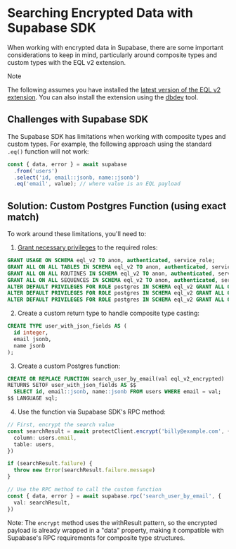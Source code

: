 # Searching Encrypted Data with Supabase SDK

When working with encrypted data in Supabase, there are some important considerations to keep in mind, particularly around composite types and custom types with the EQL v2 extension.

> [!NOTE]
> The following assumes you have installed the [latest version of the EQL v2 extension](https://github.com/cipherstash/encrypt-query-language/releases).
> You can also install the extension using the [dbdev](https://database.dev/cipherstash/eql) tool.

## Challenges with Supabase SDK

The Supabase SDK has limitations when working with composite types and custom types. For example, the following approach using the standard `.eq()` function will not work:

```typescript
const { data, error } = await supabase
  .from('users')
  .select('id, email::jsonb, name::jsonb')
  .eq('email', value); // where value is an EQL payload
```

## Solution: Custom Postgres Function (using exact match)

To work around these limitations, you'll need to:

1. [Grant necessary privileges](https://supabase.com/docs/guides/api/using-custom-schemas) to the required roles:
```sql
GRANT USAGE ON SCHEMA eql_v2 TO anon, authenticated, service_role;
GRANT ALL ON ALL TABLES IN SCHEMA eql_v2 TO anon, authenticated, service_role;
GRANT ALL ON ALL ROUTINES IN SCHEMA eql_v2 TO anon, authenticated, service_role;
GRANT ALL ON ALL SEQUENCES IN SCHEMA eql_v2 TO anon, authenticated, service_role;
ALTER DEFAULT PRIVILEGES FOR ROLE postgres IN SCHEMA eql_v2 GRANT ALL ON TABLES TO anon, authenticated, service_role;
ALTER DEFAULT PRIVILEGES FOR ROLE postgres IN SCHEMA eql_v2 GRANT ALL ON ROUTINES TO anon, authenticated, service_role;
ALTER DEFAULT PRIVILEGES FOR ROLE postgres IN SCHEMA eql_v2 GRANT ALL ON SEQUENCES TO anon, authenticated, service_role;
```

2. Create a custom return type to handle composite type casting:
```sql
CREATE TYPE user_with_json_fields AS (
  id integer,
  email jsonb,
  name jsonb
);
```

3. Create a custom Postgres function:
```sql
CREATE OR REPLACE FUNCTION search_user_by_email(val eql_v2_encrypted)
RETURNS SETOF user_with_json_fields AS $$
  SELECT id, email::jsonb, name::jsonb FROM users WHERE email = val;
$$ LANGUAGE sql;
```

4. Use the function via Supabase SDK's RPC method:
```typescript
// First, encrypt the search value
const searchResult = await protectClient.encrypt('billy@example.com', {
  column: users.email,
  table: users,
})

if (searchResult.failure) {
  throw new Error(searchResult.failure.message)
}

// Use the RPC method to call the custom function
const { data, error } = await supabase.rpc('search_user_by_email', {
  val: searchResult,
})
```

Note: The `encrypt` method uses the withResult pattern, so the encrypted payload is already wrapped in a "data" property, making it compatible with Supabase's RPC requirements for composite type structures.